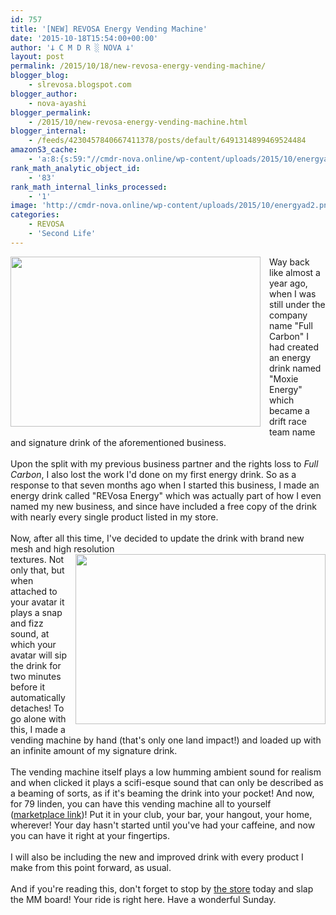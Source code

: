 ```yaml
---
id: 757
title: '[NEW] REVOSA Energy Vending Machine'
date: '2015-10-18T15:54:00+00:00'
author: '𐕣 C M D R ░ NOVA 𐕣'
layout: post
permalink: /2015/10/18/new-revosa-energy-vending-machine/
blogger_blog:
    - slrevosa.blogspot.com
blogger_author:
    - nova-ayashi
blogger_permalink:
    - /2015/10/new-revosa-energy-vending-machine.html
blogger_internal:
    - /feeds/4230457840667411378/posts/default/6491314899469524484
amazonS3_cache:
    - 'a:8:{s:59:"//cmdr-nova.online/wp-content/uploads/2015/10/energyad2.png";a:1:{s:9:"timestamp";i:1721698459;}s:67:"//cmdr-nova.online/wp-content/uploads/2015/10/energyad2-300x205.png";a:1:{s:9:"timestamp";i:1721698459;}s:59:"//cmdr-nova.online/wp-content/uploads/2015/10/energyad1.png";a:1:{s:9:"timestamp";i:1721698459;}s:67:"//cmdr-nova.online/wp-content/uploads/2015/10/energyad1-300x205.png";a:1:{s:9:"timestamp";i:1721698459;}s:51:"//cmdr-nova.online/wp-content/uploads/2024/02/3.gif";a:1:{s:9:"timestamp";i:1715866082;}s:57:"//cmdr-nova.online/wp-content/uploads/2024/02/NoAi_01.png";a:1:{s:9:"timestamp";i:1721676808;}s:57:"//cmdr-nova.online/wp-content/uploads/2015/10/venomad.png";a:1:{s:9:"timestamp";i:1713640031;}s:67:"//cmdr-nova.online/wp-content/uploads/2024/02/721ac29ea9cbae00.jpeg";a:1:{s:9:"timestamp";i:1715866082;}}'
rank_math_analytic_object_id:
    - '83'
rank_math_internal_links_processed:
    - '1'
image: 'http://cmdr-nova.online/wp-content/uploads/2015/10/energyad2.png'
categories:
    - REVOSA
    - 'Second Life'
---
```


<div style="clear: both; text-align: center;">
<a href="http://cmdr-nova.online/wp-content/uploads/2015/10/energyad2.png" style="clear: left; float: left; margin-bottom: 1em; margin-right: 1em;"><img border="0" height="272" src="http://cmdr-nova.online/wp-content/uploads/2015/10/energyad2-300x205.png" width="400" /></a></div>
Way back like almost a year ago, when I was still under the company name "Full Carbon" I had created an energy drink named "Moxie Energy" which became a drift race team name and signature drink of the aforementioned business.<br />
<br />
Upon the split with my previous business partner and the rights loss to <i>Full Carbon</i>, I also lost the work I'd done on my first energy drink. So as a response to that seven months ago when I started this business, I made an energy drink called "REVosa Energy" which was actually part of how I even named my new business, and since have included a free copy of the drink with nearly every single product listed in my store.<br />
<br />
Now, after all this time, I've decided to update the drink with brand new mesh and high resolution <br />
<div style="clear: both; text-align: center;">
<a href="http://cmdr-nova.online/wp-content/uploads/2015/10/energyad1.png" style="clear: right; float: right; margin-bottom: 1em; margin-left: 1em;"><img border="0" height="272" src="http://cmdr-nova.online/wp-content/uploads/2015/10/energyad1-300x205.png" width="400" /></a></div>
textures. Not only that, but when attached to your avatar it plays a snap and fizz sound, at which your avatar will sip the drink for two minutes before it automatically detaches! To go alone with this, I made a vending machine by hand (that's only one land impact!) and loaded up with an infinite amount of my signature drink.<br />
<br />
The vending machine itself plays a low humming ambient sound for realism and when clicked it plays a scifi-esque sound that can only be described as a beaming of sorts, as if it's beaming the drink into your pocket! And now, for 79 linden, you can have this vending machine all to yourself (<a href="https://marketplace.secondlife.com/p/REVOSA-Energy-Vending-Machine/7906657" target="_blank" rel="noopener">marketplace link</a>)! Put it in your club, your bar, your hangout, your home, wherever! Your day hasn't started until you've had your caffeine, and now you can have it right at your fingertips.<br />
<br />
I will also be including the new and improved drink with every product I make from this point forward, as usual.<br />
<br />
And if you're reading this, don't forget to stop by <a href="http://maps.secondlife.com/secondlife/Pisces/172/239/29" target="_blank" rel="noopener">the store</a> today and slap the MM board! Your ride is right here. Have a wonderful Sunday.